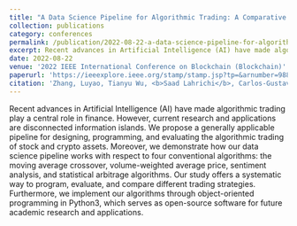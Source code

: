 ```yaml
---
title: "A Data Science Pipeline for Algorithmic Trading: A Comparative Study of Applications for Finance and Cryptoeconomics"
collection: publications
category: conferences
permalink: /publication/2022-08-22-a-data-science-pipeline-for-algorithmic-trading
excerpt: Recent advances in Artificial Intelligence (AI) have made algorithmic trading play a central role in finance. However, current research and applications are disconnected information islands. We propose a generally applicable pipeline for designing, programming, and evaluating the algorithmic trading of stock and crypto assets. Moreover, we demonstrate how our data science pipeline works with respect to four conventional algorithms; the moving average crossover, volume-weighted average price, sentiment analysis, and statistical arbitrage algorithms. Our study offers a systematic way to program, evaluate, and compare different trading strategies. Furthermore, we implement our algorithms through object-oriented programming in Python3, which serves as open-source software for future academic research and applications.
date: 2022-08-22
venue: '2022 IEEE International Conference on Blockchain (Blockchain)'
paperurl: 'https://ieeexplore.ieee.org/stamp/stamp.jsp?tp=&arnumber=9881799&tag=1'
citation: 'Zhang, Luyao, Tianyu Wu, <b>Saad Lahrichi</b>, Carlos-Gustavo Salas-Flores, and Jiayi Li. "A data science pipeline for algorithmic trading: A comparative study of applications for finance and cryptoeconomics." In 2022 IEEE International Conference on Blockchain (Blockchain), pp. 298-303. <i>IEEE</i>, 2022.'
---
```

Recent advances in Artificial Intelligence (AI) have made algorithmic trading play a central role in finance. However, current research and applications are disconnected information islands. We propose a generally applicable pipeline for designing, programming, and evaluating the algorithmic trading of stock and crypto assets. Moreover, we demonstrate how our data science pipeline works with respect to four conventional algorithms: the moving average crossover, volume-weighted average price, sentiment analysis, and statistical arbitrage algorithms. Our study offers a systematic way to program, evaluate, and compare different trading strategies. Furthermore, we implement our algorithms through object-oriented programming in Python3, which serves as open-source software for future academic research and applications.